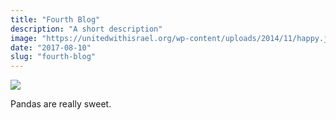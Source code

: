 ```yaml
---
title: "Fourth Blog"
description: "A short description"
image: "https://unitedwithisrael.org/wp-content/uploads/2014/11/happy.jpg"
date: "2017-08-10"
slug: "fourth-blog"
---
```

<img src="../../assets/happy.png"></img>

Pandas are really sweet.
